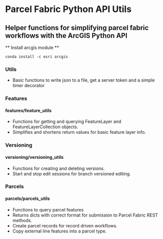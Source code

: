 # Parcel Fabric Python API Utils
## Helper functions for simplifying parcel fabric workflows with the ArcGIS Python API

** Install arcgis module **

`conda install -c esri arcgis`

### Utils
- Basic functions to write json to a file, get a server token and a simple timer decorator

### Features
#### features/feature_utils
- Functions for getting and querying FeatureLayer and FeatureLayerCollection objects. 
- Simplifies and shortens return values for basic feature layer info.

### Versioning
#### versioning/versioning_utils
- Functions for creating and deleting versions. 
- Start and stop edit sessions for branch versioned editing.

### Parcels
#### parcels/parcels_utils
- Functions to query parcel features 
- Returns dicts with correct format for submission to Parcel Fabric REST methods.  
- Create parcel records for record driven workflows. 
- Copy external line features into a parcel type.
